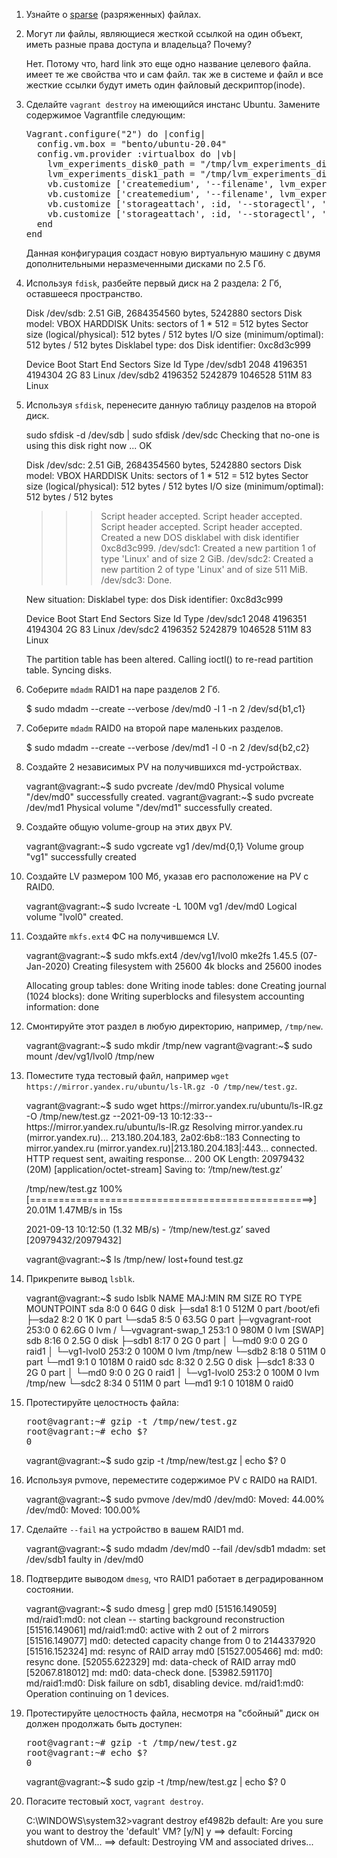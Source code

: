 
<ol>
<li>
<p>Узнайте о <a href="https://ru.wikipedia.org/wiki/%D0%A0%D0%B0%D0%B7%D1%80%D0%B5%D0%B6%D1%91%D0%BD%D0%BD%D1%8B%D0%B9_%D1%84%D0%B0%D0%B9%D0%BB" rel="nofollow">sparse</a> (разряженных) файлах.</p>
</li>
<li>
<p>Могут ли файлы, являющиеся жесткой ссылкой на один объект, иметь разные права доступа и владельца? Почему?</p>
<p>Нет. Потому что, hard link это еще одно название целевого файла. имеет те же свойства что и сам файл. так же в системе и файл и все жесткие ссылки будут иметь один файловый дескриптор(inode).
</li>
<li>
<p>Сделайте <code>vagrant destroy</code> на имеющийся инстанс Ubuntu. Замените содержимое Vagrantfile следующим:</p>
<div class="highlight highlight-source-shell position-relative" data-snippet-clipboard-copy-content="Vagrant.configure(&quot;2&quot;) do |config|
  config.vm.box = &quot;bento/ubuntu-20.04&quot;
  config.vm.provider :virtualbox do |vb|
    lvm_experiments_disk0_path = &quot;/tmp/lvm_experiments_disk0.vmdk&quot;
    lvm_experiments_disk1_path = &quot;/tmp/lvm_experiments_disk1.vmdk&quot;
    vb.customize ['createmedium', '--filename', lvm_experiments_disk0_path, '--size', 2560]
    vb.customize ['createmedium', '--filename', lvm_experiments_disk1_path, '--size', 2560]
    vb.customize ['storageattach', :id, '--storagectl', 'SATA Controller', '--port', 1, '--device', 0, '--type', 'hdd', '--medium', lvm_experiments_disk0_path]
    vb.customize ['storageattach', :id, '--storagectl', 'SATA Controller', '--port', 2, '--device', 0, '--type', 'hdd', '--medium', lvm_experiments_disk1_path]
  end
end
"><pre>Vagrant.configure(<span class="pl-s"><span class="pl-pds">"</span>2<span class="pl-pds">"</span></span>) <span class="pl-k">do</span> <span class="pl-k">|</span>config<span class="pl-k">|</span>
  config.vm.box = <span class="pl-s"><span class="pl-pds">"</span>bento/ubuntu-20.04<span class="pl-pds">"</span></span>
  config.vm.provider :virtualbox <span class="pl-k">do</span> <span class="pl-k">|</span>vb<span class="pl-k">|</span>
    lvm_experiments_disk0_path = <span class="pl-s"><span class="pl-pds">"</span>/tmp/lvm_experiments_disk0.vmdk<span class="pl-pds">"</span></span>
    lvm_experiments_disk1_path = <span class="pl-s"><span class="pl-pds">"</span>/tmp/lvm_experiments_disk1.vmdk<span class="pl-pds">"</span></span>
    vb.customize [<span class="pl-s"><span class="pl-pds">'</span>createmedium<span class="pl-pds">'</span></span>, <span class="pl-s"><span class="pl-pds">'</span>--filename<span class="pl-pds">'</span></span>, lvm_experiments_disk0_path, <span class="pl-s"><span class="pl-pds">'</span>--size<span class="pl-pds">'</span></span>, 2560]
    vb.customize [<span class="pl-s"><span class="pl-pds">'</span>createmedium<span class="pl-pds">'</span></span>, <span class="pl-s"><span class="pl-pds">'</span>--filename<span class="pl-pds">'</span></span>, lvm_experiments_disk1_path, <span class="pl-s"><span class="pl-pds">'</span>--size<span class="pl-pds">'</span></span>, 2560]
    vb.customize [<span class="pl-s"><span class="pl-pds">'</span>storageattach<span class="pl-pds">'</span></span>, :id, <span class="pl-s"><span class="pl-pds">'</span>--storagectl<span class="pl-pds">'</span></span>, <span class="pl-s"><span class="pl-pds">'</span>SATA Controller<span class="pl-pds">'</span></span>, <span class="pl-s"><span class="pl-pds">'</span>--port<span class="pl-pds">'</span></span>, 1, <span class="pl-s"><span class="pl-pds">'</span>--device<span class="pl-pds">'</span></span>, 0, <span class="pl-s"><span class="pl-pds">'</span>--type<span class="pl-pds">'</span></span>, <span class="pl-s"><span class="pl-pds">'</span>hdd<span class="pl-pds">'</span></span>, <span class="pl-s"><span class="pl-pds">'</span>--medium<span class="pl-pds">'</span></span>, lvm_experiments_disk0_path]
    vb.customize [<span class="pl-s"><span class="pl-pds">'</span>storageattach<span class="pl-pds">'</span></span>, :id, <span class="pl-s"><span class="pl-pds">'</span>--storagectl<span class="pl-pds">'</span></span>, <span class="pl-s"><span class="pl-pds">'</span>SATA Controller<span class="pl-pds">'</span></span>, <span class="pl-s"><span class="pl-pds">'</span>--port<span class="pl-pds">'</span></span>, 2, <span class="pl-s"><span class="pl-pds">'</span>--device<span class="pl-pds">'</span></span>, 0, <span class="pl-s"><span class="pl-pds">'</span>--type<span class="pl-pds">'</span></span>, <span class="pl-s"><span class="pl-pds">'</span>hdd<span class="pl-pds">'</span></span>, <span class="pl-s"><span class="pl-pds">'</span>--medium<span class="pl-pds">'</span></span>, lvm_experiments_disk1_path]
  end
end</pre></div>
<p>Данная конфигурация создаст новую виртуальную машину с двумя дополнительными неразмеченными дисками по 2.5 Гб.</p>
<p>
</li>
<li>
<p>Используя <code>fdisk</code>, разбейте первый диск на 2 раздела: 2 Гб, оставшееся пространство.</p>
<p>
Disk /dev/sdb: 2.51 GiB, 2684354560 bytes, 5242880 sectors
Disk model: VBOX HARDDISK
Units: sectors of 1 * 512 = 512 bytes
Sector size (logical/physical): 512 bytes / 512 bytes
I/O size (minimum/optimal): 512 bytes / 512 bytes
Disklabel type: dos
Disk identifier: 0xc8d3c999

Device     Boot   Start     End Sectors  Size Id Type
/dev/sdb1          2048 4196351 4194304    2G 83 Linux
/dev/sdb2       4196352 5242879 1046528  511M 83 Linux
</li>
<li>
<p>Используя <code>sfdisk</code>, перенесите данную таблицу разделов на второй диск.</p>
<p>
sudo sfdisk -d /dev/sdb | sudo sfdisk /dev/sdc
Checking that no-one is using this disk right now ... OK

Disk /dev/sdc: 2.51 GiB, 2684354560 bytes, 5242880 sectors
Disk model: VBOX HARDDISK
Units: sectors of 1 * 512 = 512 bytes
Sector size (logical/physical): 512 bytes / 512 bytes
I/O size (minimum/optimal): 512 bytes / 512 bytes

>>> Script header accepted.
>>> Script header accepted.
>>> Script header accepted.
>>> Script header accepted.
>>> Created a new DOS disklabel with disk identifier 0xc8d3c999.
/dev/sdc1: Created a new partition 1 of type 'Linux' and of size 2 GiB.
/dev/sdc2: Created a new partition 2 of type 'Linux' and of size 511 MiB.
/dev/sdc3: Done.

New situation:
Disklabel type: dos
Disk identifier: 0xc8d3c999

Device     Boot   Start     End Sectors  Size Id Type
/dev/sdc1          2048 4196351 4194304    2G 83 Linux
/dev/sdc2       4196352 5242879 1046528  511M 83 Linux

The partition table has been altered.
Calling ioctl() to re-read partition table.
Syncing disks.
</li>
<li>
<p>Соберите <code>mdadm</code> RAID1 на паре разделов 2 Гб.</p>
<p>$ sudo mdadm --create --verbose /dev/md0 -l 1 -n 2 /dev/sd{b1,c1}
</li>
<li>
<p>Соберите <code>mdadm</code> RAID0 на второй паре маленьких разделов.</p>
<p>$ sudo mdadm --create --verbose /dev/md1 -l 0 -n 2 /dev/sd{b2,c2}
</li>
<li>
<p>Создайте 2 независимых PV на получившихся md-устройствах.</p>
<p>
vagrant@vagrant:~$ sudo pvcreate /dev/md0
  Physical volume "/dev/md0" successfully created.
vagrant@vagrant:~$ sudo pvcreate /dev/md1
  Physical volume "/dev/md1" successfully created.
</li>
<li>
<p>Создайте общую volume-group на этих двух PV.</p>
<p>
vagrant@vagrant:~$ sudo vgcreate vg1 /dev/md{0,1}
  Volume group "vg1" successfully created
</li>
<li>
<p>Создайте LV размером 100 Мб, указав его расположение на PV с RAID0.</p>
<p>
vagrant@vagrant:~$ sudo lvcreate -L 100M vg1 /dev/md0
  Logical volume "lvol0" created.
</li>
<li>
<p>Создайте <code>mkfs.ext4</code> ФС на получившемся LV.</p>
<p> 
vagrant@vagrant:~$ sudo mkfs.ext4 /dev/vg1/lvol0
mke2fs 1.45.5 (07-Jan-2020)
Creating filesystem with 25600 4k blocks and 25600 inodes

Allocating group tables: done
Writing inode tables: done
Creating journal (1024 blocks): done
Writing superblocks and filesystem accounting information: done
</li>
<li>
<p>Смонтируйте этот раздел в любую директорию, например, <code>/tmp/new</code>.</p>
<p>
vagrant@vagrant:~$ sudo mkdir /tmp/new
vagrant@vagrant:~$ sudo mount /dev/vg1/lvol0 /tmp/new
</li>
<li>
<p>Поместите туда тестовый файл, например <code>wget https://mirror.yandex.ru/ubuntu/ls-lR.gz -O /tmp/new/test.gz</code>.</p>
<p>
vagrant@vagrant:~$ sudo wget https://mirror.yandex.ru/ubuntu/ls-lR.gz -O /tmp/new/test.gz
--2021-09-13 10:12:33--  https://mirror.yandex.ru/ubuntu/ls-lR.gz
Resolving mirror.yandex.ru (mirror.yandex.ru)... 213.180.204.183, 2a02:6b8::183
Connecting to mirror.yandex.ru (mirror.yandex.ru)|213.180.204.183|:443... connected.
HTTP request sent, awaiting response... 200 OK
Length: 20979432 (20M) [application/octet-stream]
Saving to: ‘/tmp/new/test.gz’

/tmp/new/test.gz              100%[=================================================>]  20.01M  1.47MB/s    in 15s

2021-09-13 10:12:50 (1.32 MB/s) - ‘/tmp/new/test.gz’ saved [20979432/20979432]

vagrant@vagrant:~$ ls /tmp/new/
lost+found  test.gz
</li>
<li>
<p>Прикрепите вывод <code>lsblk</code>.</p>
<p>
vagrant@vagrant:~$ sudo lsblk
NAME                 MAJ:MIN RM  SIZE RO TYPE  MOUNTPOINT
sda                    8:0    0   64G  0 disk
├─sda1                 8:1    0  512M  0 part  /boot/efi
├─sda2                 8:2    0    1K  0 part
└─sda5                 8:5    0 63.5G  0 part
  ├─vgvagrant-root   253:0    0 62.6G  0 lvm   /
  └─vgvagrant-swap_1 253:1    0  980M  0 lvm   [SWAP]
sdb                    8:16   0  2.5G  0 disk
├─sdb1                 8:17   0    2G  0 part
│ └─md0                9:0    0    2G  0 raid1
│   └─vg1-lvol0      253:2    0  100M  0 lvm   /tmp/new
└─sdb2                 8:18   0  511M  0 part
  └─md1                9:1    0 1018M  0 raid0
sdc                    8:32   0  2.5G  0 disk
├─sdc1                 8:33   0    2G  0 part
│ └─md0                9:0    0    2G  0 raid1
│   └─vg1-lvol0      253:2    0  100M  0 lvm   /tmp/new
└─sdc2                 8:34   0  511M  0 part
  └─md1                9:1    0 1018M  0 raid0
</li>
<li>
<p>Протестируйте целостность файла:</p>
<div class="highlight highlight-source-shell position-relative" data-snippet-clipboard-copy-content="root@vagrant:~# gzip -t /tmp/new/test.gz
root@vagrant:~# echo $?
0
"><pre>root@vagrant:<span class="pl-k">~</span><span class="pl-c"><span class="pl-c">#</span> gzip -t /tmp/new/test.gz</span>
root@vagrant:<span class="pl-k">~</span><span class="pl-c"><span class="pl-c">#</span> echo $?</span>
0</pre></div>
<p> 
vagrant@vagrant:~$ sudo gzip -t /tmp/new/test.gz | echo $?
0
</li>
<li>
<p>Используя pvmove, переместите содержимое PV с RAID0 на RAID1.</p>
<p>
vagrant@vagrant:~$ sudo pvmove /dev/md0
  /dev/md0: Moved: 44.00%
  /dev/md0: Moved: 100.00%
</li>
<li>
<p>Сделайте <code>--fail</code> на устройство в вашем RAID1 md.</p>
<p>
vagrant@vagrant:~$ sudo mdadm /dev/md0 --fail /dev/sdb1
mdadm: set /dev/sdb1 faulty in /dev/md0
</li>
<li>
<p>Подтвердите выводом <code>dmesg</code>, что RAID1 работает в деградированном состоянии.</p>
<p>
vagrant@vagrant:~$ sudo dmesg | grep md0
[51516.149059] md/raid1:md0: not clean -- starting background reconstruction
[51516.149061] md/raid1:md0: active with 2 out of 2 mirrors
[51516.149077] md0: detected capacity change from 0 to 2144337920
[51516.152324] md: resync of RAID array md0
[51527.005466] md: md0: resync done.
[52055.622329] md: data-check of RAID array md0
[52067.818012] md: md0: data-check done.
[53982.591170] md/raid1:md0: Disk failure on sdb1, disabling device.
               md/raid1:md0: Operation continuing on 1 devices.
</li>
<li>
<p>Протестируйте целостность файла, несмотря на "сбойный" диск он должен продолжать быть доступен:</p>
<div class="highlight highlight-source-shell position-relative" data-snippet-clipboard-copy-content="root@vagrant:~# gzip -t /tmp/new/test.gz
root@vagrant:~# echo $?
0
"><pre>root@vagrant:<span class="pl-k">~</span><span class="pl-c"><span class="pl-c">#</span> gzip -t /tmp/new/test.gz</span>
root@vagrant:<span class="pl-k">~</span><span class="pl-c"><span class="pl-c">#</span> echo $?</span>
0</pre></div>
<p>
vagrant@vagrant:~$ sudo gzip -t /tmp/new/test.gz | echo $?
0
</li>
<li>
<p>Погасите тестовый хост, <code>vagrant destroy</code>.</p>
<p>
C:\WINDOWS\system32>vagrant destroy ef4982b
    default: Are you sure you want to destroy the 'default' VM? [y/N] y
==> default: Forcing shutdown of VM...
==> default: Destroying VM and associated drives...
</li>
</ol>
